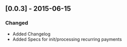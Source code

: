 ## [0.0.3] - 2015-06-15
### Changed
- Added Changelog
- Added Specs for init/processing recurring payments

